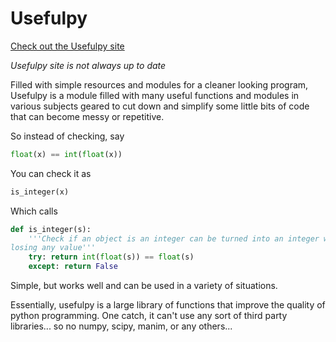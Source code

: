 # Usefulpy

[Check out the Usefulpy site](https://augustin007.github.io/usefulpy/)

_Usefulpy site is not always up to date_

Filled with simple resources and modules for a cleaner looking program, Usefulpy is a module filled with many useful functions and modules in various subjects geared to cut down and simplify some little bits of code that can become messy or repetitive.

So instead of checking, say
```python
float(x) == int(float(x))
```

You can check it as
```python
is_integer(x)
```

Which calls 
```python
def is_integer(s):
    '''Check if an object is an integer can be turned into an integer without
losing any value'''
    try: return int(float(s)) == float(s)
    except: return False
```

Simple, but works well and can be used in a variety of situations.

Essentially, usefulpy is a large library of functions that improve the quality of python programming. One catch, it can't use any sort of third party libraries... so no numpy, scipy, manim, or any others... 
